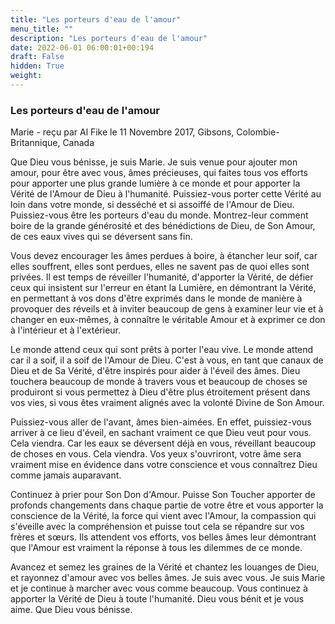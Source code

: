 ```yaml
---
title: "Les porteurs d'eau de l'amour"
menu_title: ""
description: "Les porteurs d'eau de l'amour"
date: 2022-06-01 06:00:01+00:194
draft: False
hidden: True
weight:
---
```

### Les porteurs d'eau de l'amour

Marie - reçu par Al Fike le 11 Novembre 2017, Gibsons, Colombie-Britannique, Canada

Que Dieu vous bénisse, je suis Marie. Je suis venue pour ajouter mon amour, pour être avec vous, âmes précieuses, qui faites tous vos efforts pour apporter une plus grande lumière à ce monde et pour apporter la Vérité de l'Amour de Dieu à l'humanité. Puissiez-vous porter cette Vérité au loin dans votre monde, si desséché et si assoiffé de l'Amour de Dieu. Puissiez-vous être les porteurs d'eau du monde. Montrez-leur comment boire de la grande générosité et des bénédictions de Dieu, de Son Amour, de ces eaux vives qui se déversent sans fin.

Vous devez encourager les âmes perdues à boire, à étancher leur soif, car elles souffrent, elles sont perdues, elles ne savent pas de quoi elles sont privées. Il est temps de réveiller l'humanité, d'apporter la Vérité, de défier ceux qui insistent sur l'erreur en étant la Lumière, en démontrant la Vérité, en permettant à vos dons d'être exprimés dans le monde de manière à provoquer des réveils et à inviter beaucoup de gens à examiner leur vie et à changer en eux-mêmes, à connaître le véritable Amour et à exprimer ce don à l'intérieur et à l'extérieur.

Le monde attend ceux qui sont prêts à porter l'eau vive. Le monde attend car il a soif, il a soif de l'Amour de Dieu. C'est à vous, en tant que canaux de Dieu et de Sa Vérité, d'être inspirés pour aider à l'éveil des âmes. Dieu touchera beaucoup de monde à travers vous et beaucoup de choses se produiront si vous permettez à Dieu d'être plus étroitement présent dans vos vies, si vous êtes vraiment alignés avec la volonté Divine de Son Amour.

Puissiez-vous aller de l'avant, âmes bien-aimées. En effet, puissiez-vous arriver à ce lieu d'éveil, en sachant vraiment ce que Dieu veut pour vous. Cela viendra. Car les eaux se déversent déjà en vous, réveillant beaucoup de choses en vous. Cela viendra. Vos yeux s'ouvriront, votre âme sera vraiment mise en évidence dans votre conscience et vous connaîtrez Dieu comme jamais auparavant.

Continuez à prier pour Son Don d'Amour. Puisse Son Toucher apporter de profonds changements dans chaque partie de votre être et vous apporter la conscience de la Vérité, la force qui vient avec l'Amour, la compassion qui s'éveille avec la compréhension et puisse tout cela se répandre sur vos frères et sœurs. Ils attendent vos efforts, vos belles âmes leur démontrant que l'Amour est vraiment la réponse à tous les dilemmes de ce monde.

Avancez et semez les graines de la Vérité et chantez les louanges de Dieu, et rayonnez d'amour avec vos belles âmes. Je suis avec vous. Je suis Marie et je continue à marcher avec vous comme beaucoup. Vous continuez à apporter la Vérité de Dieu à toute l'humanité. Dieu vous bénit et je vous aime. Que Dieu vous bénisse.



